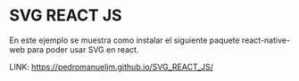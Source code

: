 # SVG REACT JS 

En este ejemplo se muestra como instalar el siguiente paquete  react-native-web para poder usar SVG en react.


LINK: https://pedromanueljm.github.io/SVG_REACT_JS/
